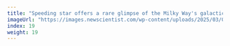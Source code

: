 ```yaml
---
title: "Speeding star offers a rare glimpse of the Milky Way's galactic centre"
imageUrl: "https://images.newscientist.com/wp-content/uploads/2025/03/06145351/SEI_242617308.jpg?width=788"
index: 19
weight: 19
---
```

